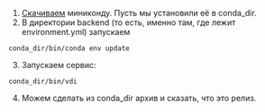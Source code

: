 
1. [Скачиваем](https://docs.conda.io/en/latest/miniconda.html) миниконду. Пусть мы установили её в conda_dir.
2. В директории backend (то есть, именно там, где лежит environment.yml) запускаем

```
conda_dir/bin/conda env update
```

3. Запускаем сервис:

```
conda_dir/bin/vdi
```

4. Можем сделать из conda_dir архив и сказать, что это релиз.